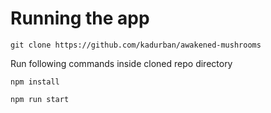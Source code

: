 # Running the app
`git clone https://github.com/kadurban/awakened-mushrooms`

Run following commands inside cloned repo directory

`npm install`

`npm run start`